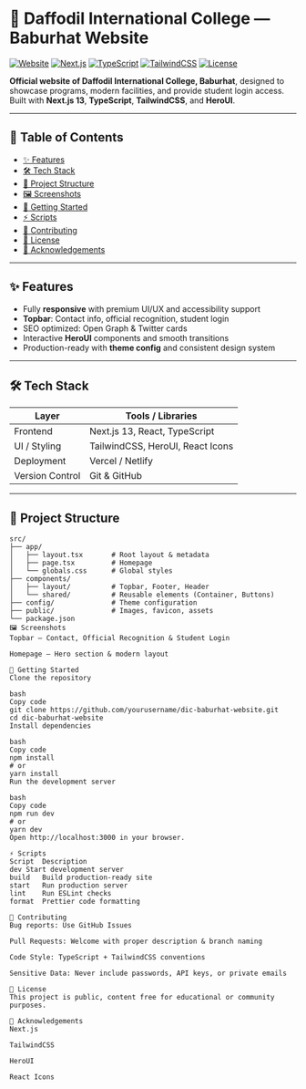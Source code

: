 # 🚀 Daffodil International College — Baburhat Website

[![Website](https://img.shields.io/badge/Website-Live-brightgreen)](https://dic.edu.bd)
[![Next.js](https://img.shields.io/badge/Next.js-13-blue)](https://nextjs.org/)
[![TypeScript](https://img.shields.io/badge/TypeScript-4.9-blue)](https://www.typescriptlang.org/)
[![TailwindCSS](https://img.shields.io/badge/TailwindCSS-3.3-teal)](https://tailwindcss.com/)
[![License](https://img.shields.io/badge/License-Public-lightgrey)](https://github.com/yourusername/dic-baburhat-website)

**Official website of Daffodil International College, Baburhat**, designed to showcase programs, modern facilities, and provide student login access. Built with **Next.js 13**, **TypeScript**, **TailwindCSS**, and **HeroUI**.

---

## 📌 Table of Contents

- [✨ Features](#-features)
- [🛠 Tech Stack](#-tech-stack)
- [📂 Project Structure](#-project-structure)
- [🖼 Screenshots](#-screenshots)
- [🚀 Getting Started](#-getting-started)
- [⚡ Scripts](#-scripts)
- [🤝 Contributing](#-contributing)
- [📄 License](#-license)
- [🙏 Acknowledgements](#-acknowledgements)

---

## ✨ Features

- Fully **responsive** with premium UI/UX and accessibility support
- **Topbar**: Contact info, official recognition, student login
- SEO optimized: Open Graph & Twitter cards
- Interactive **HeroUI** components and smooth transitions
- Production-ready with **theme config** and consistent design system

---

## 🛠 Tech Stack

| Layer           | Tools / Libraries                |
| --------------- | -------------------------------- |
| Frontend        | Next.js 13, React, TypeScript    |
| UI / Styling    | TailwindCSS, HeroUI, React Icons |
| Deployment      | Vercel / Netlify                 |
| Version Control | Git & GitHub                     |

---

## 📂 Project Structure

```text
src/
├── app/
│   ├── layout.tsx       # Root layout & metadata
│   ├── page.tsx         # Homepage
│   └── globals.css      # Global styles
├── components/
│   ├── layout/          # Topbar, Footer, Header
│   └── shared/          # Reusable elements (Container, Buttons)
├── config/              # Theme configuration
├── public/              # Images, favicon, assets
└── package.json
🖼 Screenshots
Topbar – Contact, Official Recognition & Student Login

Homepage – Hero section & modern layout

🚀 Getting Started
Clone the repository

bash
Copy code
git clone https://github.com/yourusername/dic-baburhat-website.git
cd dic-baburhat-website
Install dependencies

bash
Copy code
npm install
# or
yarn install
Run the development server

bash
Copy code
npm run dev
# or
yarn dev
Open http://localhost:3000 in your browser.

⚡ Scripts
Script	Description
dev	Start development server
build	Build production-ready site
start	Run production server
lint	Run ESLint checks
format	Prettier code formatting

🤝 Contributing
Bug reports: Use GitHub Issues

Pull Requests: Welcome with proper description & branch naming

Code Style: TypeScript + TailwindCSS conventions

Sensitive Data: Never include passwords, API keys, or private emails

📄 License
This project is public, content free for educational or community purposes.

🙏 Acknowledgements
Next.js

TailwindCSS

HeroUI

React Icons
```
